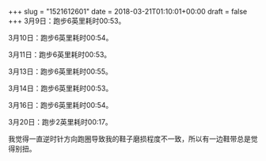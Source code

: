 +++
slug = "1521612601"
date = 2018-03-21T01:10:01+00:00
draft = false
+++
3月9日：跑步6英里耗时00:53。

3月10日：跑步6英里耗时00:54。

3月11日：跑步6英里耗时00:53。

3月13日：跑步6英里耗时00:55。

3月14日：跑步6英里耗时00:53。

3月16日：跑步6英里耗时00:54。

3月20日：跑步2英里耗时00:17。

我觉得一直逆时针方向跑圈导致我的鞋子磨损程度不一致，所以有一边鞋带总是觉得别扭。